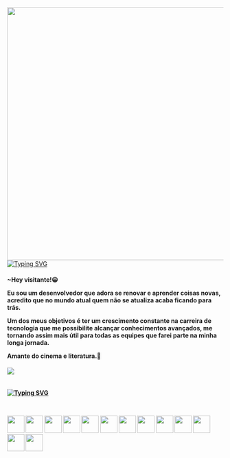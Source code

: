 ### <img align="right" height="590em" src="https://i.pinimg.com/564x/61/e5/ee/61e5eeb6de3e9aea64afa0acfe43895a.jpg"/> 
[![Typing SVG](https://readme-typing-svg.demolab.com?font=Fira+Code&size=35&pause=1000&color=F6F711&width=435&lines=Hey%2C+eu+sou+o+Gabriel)](https://git.io/typing-svg)
<div>

<h4>~Hey visitante!😀

Eu sou um desenvolvedor que adora se renovar e aprender coisas novas, acredito que no mundo atual quem não se atualiza acaba ficando para trás.

Um dos meus objetivos é ter um crescimento constante na carreira de tecnologia que me possibilite alcançar conhecimentos avançados, me tornando assim mais útil para todas as equipes que farei parte na minha longa jornada.

Amante do cinema e literatura.🧐<h4/>
<div/>
<img src="https://media.tenor.com/Y7pF6lrz4DUAAAAj/taking-pictures-photography.gif">⠀⠀⠀⠀⠀⠀⠀⠀⠀⠀
⠀<br>⠀⠀⠀⠀⠀⠀⠀
 
 
[![Typing SVG](https://readme-typing-svg.demolab.com?font=Share+Tech+Mono&size=35&pause=1000&color=F6F711&repeat=false&width=435&lines=Minhas+Skills%E2%86%93)](https://git.io/typing-svg)
<div style="display: inline_block"><br>
<p align="left">
<img height="40" width="40" src="https://cdn.simpleicons.org/git/FFFF00"/>
<img height="40" width="40" src="https://cdn.simpleicons.org/jest/FFFF00"/>
<img height="40" width="40" src="https://cdn.simpleicons.org/cypress/FFFF00"/>
<img height="40" width="40" src="https://cdn.simpleicons.org/json/FFFF00"/>
<img height="40" width="40" src="https://cdn.simpleicons.org/docker/FFFF00"/>
<img height="40" width="40" src="https://cdn.simpleicons.org/mongodb/FFFF00"/>
<img height="40" width="40" src="https://cdn.simpleicons.org/typescript/FFFF00"/>
<img height="40" width="40" src="https://cdn.simpleicons.org/html5/FFFF00"/>
<img height="40" width="40" src="https://cdn.simpleicons.org/css3/FFFF00"/>
<img height="40" width="40" src="https://cdn.simpleicons.org/javascript/FFFF00"/>
<img height="40" width="40" src="https://cdn.simpleicons.org/python/FFFF00"/>
<img height="40" width="40" src="https://cdn.simpleicons.org/php/FFFF00"/>
<img height="40" width="40" src="https://cdn.simpleicons.org/node.js/FFFF00"/>

</p>
</div>                         
<div align="center"><img src="https://capsule-render.vercel.app/api?
